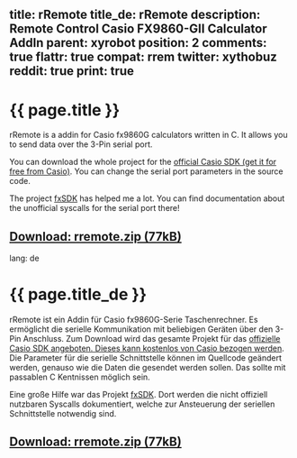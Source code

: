 title: rRemote
title_de: rRemote
description: Remote Control Casio FX9860-GII Calculator AddIn
parent: xyrobot
position: 2
comments: true
flattr: true
compat: rrem
twitter: xythobuz
reddit: true
print: true
---

# {{ page.title }}

rRemote is a addin for Casio fx9860G calculators written in C. It allows you to send data over the 3-Pin serial port.

You can download the whole project for the [official Casio SDK (get it for free from Casio)][1]. You can change the serial port parameters in the source code.

The project [fxSDK][2] has helped me a lot. You can find documentation about the unofficial syscalls for the serial port there!

## [Download: rremote.zip (77kB)][3]

 [1]: http://edu.casio.com/products/sdk/9860sdk.html
 [2]: http://sourceforge.net/apps/trac/fxsdk
 [3]: files/rremote.zip

lang: de

# {{ page.title_de }}

rRemote ist ein Addin für Casio fx9860G-Serie Taschenrechner. Es ermöglicht die serielle Kommunikation mit beliebigen Geräten über den 3-Pin Anschluss.
Zum Download wird das gesamte Projekt für das [offizielle Casio SDK angeboten. Dieses kann kostenlos von Casio bezogen werden][1]. Die Parameter für die serielle Schnittstelle können im Quellcode geändert werden, genauso wie die Daten die gesendet werden sollen. Das sollte mit passablen C Kentnissen möglich sein.

Eine große Hilfe war das Projekt [fxSDK][2]. Dort werden die nicht offiziell nutzbaren Syscalls dokumentiert, welche zur Ansteuerung der seriellen Schnittstelle notwendig sind.

## [Download: rremote.zip (77kB)][3]

 [1]: http://edu.casio.com/products/sdk/9860sdk.html
 [2]: http://sourceforge.net/apps/trac/fxsdk
 [3]: files/rremote.zip